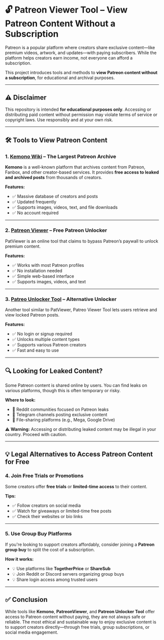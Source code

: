 # 🔓 Patreon Viewer Tool – View Patreon Content Without a Subscription

Patreon is a popular platform where creators share exclusive content—like premium videos, artwork, and updates—with paying subscribers. While the platform helps creators earn income, not everyone can afford a subscription.

This project introduces tools and methods to **view Patreon content without a subscription**, for educational and archival purposes.

---

## ⚠️ Disclaimer  
This repository is intended **for educational purposes only**. Accessing or distributing paid content without permission may violate terms of service or copyright laws. Use responsibly and at your own risk.

---

## 🛠 Tools to View Patreon Content

### 1. [Kemono Wiki](https://www.kemono.wiki/) – The Largest Patreon Archive  
**Kemono** is a well-known platform that archives content from Patreon, Fanbox, and other creator-based services. It provides **free access to leaked and archived posts** from thousands of creators.

**Features:**
- ✅ Massive database of creators and posts  
- ✅ Updated frequently  
- ✅ Supports images, videos, text, and file downloads  
- ✅ No account required  

---

### 2. [Patreon Viewer](https://www.kemono.wiki/) – Free Patreon Unlocker  
PatViewer is an online tool that claims to bypass Patreon’s paywall to unlock premium content.

**Features:**
- ✅ Works with most Patreon profiles  
- ✅ No installation needed  
- ✅ Simple web-based interface  
- ✅ Supports images, videos, and text  

---

### 3. [Patreo Unlocker Tool](https://www.kemono.wiki/) – Alternative Unlocker  
Another tool similar to PatViewer, Patreo Viewer Tool lets users retrieve and view locked Patreon posts.

**Features:**
- ✅ No login or signup required  
- ✅ Unlocks multiple content types  
- ✅ Supports various Patreon creators  
- ✅ Fast and easy to use  

---

## 🔍 Looking for Leaked Content?

Some Patreon content is shared online by users. You can find leaks on various platforms, though this is often temporary or risky.

**Where to look:**
- 🔎 Reddit communities focused on Patreon leaks  
- 🔎 Telegram channels posting exclusive content  
- 🔎 File-sharing platforms (e.g., Mega, Google Drive)  

⚠️ **Warning:** Accessing or distributing leaked content may be illegal in your country. Proceed with caution.

---

## 💡 Legal Alternatives to Access Patreon Content for Free

### 4. Join Free Trials or Promotions  
Some creators offer **free trials** or **limited-time access** to their content.

**Tips:**
- ✅ Follow creators on social media  
- ✅ Watch for giveaways or limited-time free posts  
- ✅ Check their websites or bio links  

---

### 5. Use Group Buy Platforms  
If you're looking to support creators affordably, consider joining a **Patreon group buy** to split the cost of a subscription.

**How it works:**
- 💡 Use platforms like **TogetherPrice** or **ShareSub**  
- 💡 Join Reddit or Discord servers organizing group buys  
- 💡 Share login access among trusted users  

---

## ✅ Conclusion

While tools like **Kemono**, **PatreonViewer**, and **Patreon Unlocker Tool** offer access to Patreon content without paying, they are not always safe or reliable. The most ethical and sustainable way to enjoy exclusive content is to support creators directly—through free trials, group subscriptions, or social media engagement.
